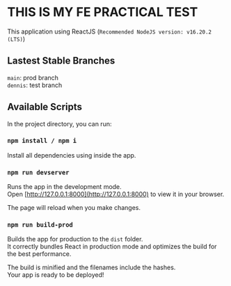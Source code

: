 # THIS IS MY FE PRACTICAL TEST

This application using ReactJS (`Recommended NodeJS version: v16.20.2 (LTS)`)

## Lastest Stable Branches

`main`: prod branch \
`dennis`: test branch

## Available Scripts

In the project directory, you can run:

### `npm install / npm i`

Install all dependencies using inside the app.

### `npm run devserver`

Runs the app in the development mode.\
Open [http://127.0.0.1:8000](http://127.0.0.1:8000) to view it in your browser.

The page will reload when you make changes.

### `npm run build-prod`

Builds the app for production to the `dist` folder.\
It correctly bundles React in production mode and optimizes the build for the best performance.

The build is minified and the filenames include the hashes.\
Your app is ready to be deployed!
